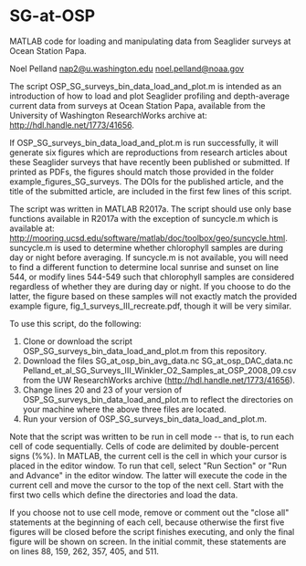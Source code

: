 # SG-at-OSP
MATLAB code for loading and manipulating data from Seaglider surveys at Ocean Station Papa.

Noel Pelland
nap2@u.washington.edu
noel.pelland@noaa.gov

The script OSP_SG_surveys_bin_data_load_and_plot.m is intended as an introduction of how to load and plot Seaglider profiling and depth-average current data from surveys at Ocean Station Papa, available from the University of Washington ResearchWorks archive at: http://hdl.handle.net/1773/41656.

If OSP_SG_surveys_bin_data_load_and_plot.m is run successfully, it will generate six figures which are reproductions from research articles about these Seaglider surveys that have recently been published or submitted.  If printed as PDFs, the figures should match those provided in the folder example_figures_SG_surveys.  The DOIs for the published article, and the title of the submitted article, are included in the first few lines of this script.

The script was written in MATLAB R2017a.
The script should use only base functions available in R2017a with the exception of suncycle.m which is available at: http://mooring.ucsd.edu/software/matlab/doc/toolbox/geo/suncycle.html.
suncycle.m is used to determine whether chlorophyll samples are during day or night before averaging.  If suncycle.m is not available, you will need to find a different function to determine local sunrise and sunset on line 544, or modify lines 544-549 such that chlorophyll samples are considered regardless of whether they are during day or night.  If you choose to do the latter, the figure based on these samples will not exactly match the provided example figure, fig_1_surveys_III_recreate.pdf, though it will be very similar.

To use this script, do the following:
1) Clone or download the script OSP_SG_surveys_bin_data_load_and_plot.m from this repository.
2) Download the files
  SG_at_osp_bin_avg_data.nc
  SG_at_osp_DAC_data.nc
  Pelland_et_al_SG_Surveys_III_Winkler_O2_Samples_at_OSP_2008_09.csv
  from the UW ResearchWorks archive (http://hdl.handle.net/1773/41656).
3) Change lines 20 and 23 of your version of OSP_SG_surveys_bin_data_load_and_plot.m to reflect the directories on your machine where the above three files are located.
4) Run your version of OSP_SG_surveys_bin_data_load_and_plot.m.

Note that the script was written to be run in cell mode -- that is, to run each cell of code sequentially.  Cells of code are delimited by double-percent signs (%%).  In MATLAB, the current cell is the cell in which your cursor is placed in the editor window.  To run that cell, select "Run Section" or "Run and Advance" in the editor window.  The latter will execute the code in the current cell and move the cursor to the top of the next cell.  Start with the first two cells which define the directories and load the data.

If you choose not to use cell mode, remove or comment out the "close all" statements at the beginning of each cell, because otherwise the first five figures will be closed before the script finishes executing, and only the final figure will be shown on screen.  In the initial commit, these statements are on lines 88, 159, 262, 357, 405, and 511.
